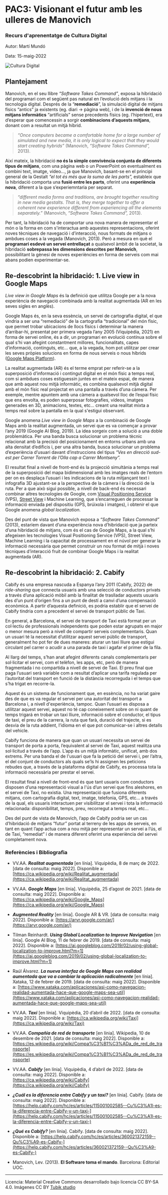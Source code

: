 # PAC3: Visionant el futur amb les ulleres de Manovich

### Recurs d'aprenentatge de Cultura Digital 

Autor: Martí Mundó

Data: 15-maig-2022

![Cultura Digital](https://miro.medium.com/max/1400/0*9PyyNvrO2PcD3KuU.png) 

## Plantejament

Manovich, en el seu llibre *“Software Takes Command”*, exposa la hibridació del programari com el següent pas natural en l’evolució dels mitjans i la tecnologia digital. Després de la “**remediació**”, la simulació digital de mitjans físics “antics” ja existents (eg. diari → pàgina web), i de la **invenció de nous mitjans informàtics** “artificials” sense precedents físics (eg. l’hipertext), era d’esperar que comencessin a sorgir **combinacions d’aquests mitjans**, donant com a resultat un mitjà híbrid.

> *“Once computers became a comfortable home for a large number of simulated and new media, it is only logical to expect that they would start creating hybrids”* (Manovich, *“Software Takes Command”,* 2013).  

Així mateix, la hibridació **no és la simple convivència conjunta de diferents tipus de mitjans**, com una pàgina web o un PowerPoint on eventualment es combini text, imatge, vídeo…, ja que Manovich, basant-se en el principi general de la Gestalt *“el tot és més que la suma de les parts”,* estableix que la hibridació comporta una **fusió entre les parts**, oferint una **experiència nova**, diferent a la que s’experiemntaria per separat.

> *“different media forms and traditions, are brought together resulting in new media gestalts. That is, they merge together to offer a coherent new experience different from experiencing all the elements separately.”* (Manovich, *“Software Takes Command”,* 2013).

Per tant, la hibridació ha de comportar una nova manera de representar el món o la forma en com s'interactua amb aquestes representacions, oferint noves tècniques de navegació i d’interacció, nous formats de mitjans o ambdues coses a la vegada (Manovich, 2013). Però a mesura en què el **programari esdevé un servei entrellaçat** a qualsevol àmbit de la societat, la hibridació **sobrepassa les dimensions descrites per Manovich**, possibilitant la gènesi de noves experiències en forma de serveis com mai abans podien experimentar-se.

## Re-descobrint la hibridació: 1. Live view in Google Maps

*Live view in Google Maps* és la definició que utilitza Google per a la nova experiència de navegació combinada amb la realitat augmentada (AR en les seves sigles en anglès).

Google Maps és, en la seva essència, un servei de cartografia digital, el que vindria a ser una “remediació” de la cartografía “tradicional” del món físic, que permet trobar ubicacions de llocs físics i determinar la manera d’arribar-hi, presentat per primera vegada l’any 2005 (Viquipèdia, 2021) en forma de servei online, és a dir, un programari en evolució contínua sobre el qual s’hi van afegint constantment millores, funcionalitats, capes d’informació, continguts, etc… que, a la vegada, hom pot utilitzar per crear les seves pròpies solucions en forma de nous serveis o nous híbrids ([Google Maps Platform](https://developers.google.com/maps)).

La realitat augmentada (AR) és el terme emprat per referir-se a la superposició d’informació i contingut digital en el món físic a temps real, com si ambdues coses estiguessin juntes en el mateix espai, de manera que amb aquest nou mitjà informàtic, es combina qualsevol mitjà digital amb el món físic real projectat en una pantalla a través d’una càmera. Per exemple, mentre apuntem amb una càmera a qualsevol lloc de l’espai físic que ens envolta, es poden superposar fotografies, vídeos, imatges generades en 3D, animacions, textes, etc… creant una realitat mixta a temps real sobre la pantalla en la qual s'estigui observant.

Google anomena *Live view in Google Maps* a la combinació de Google Maps amb la realitat augmentada, un servei que es va començar a provar l’any 2019 (Google AI Blog, 2019). La idea sorgeix com a solució a una doble problemàtica. Per una banda busca solucionar un problema tècnic relacionat amb la precisió del posicionament en entorns urbans amb una alta densitat d’edificis i, per una altra banda, busca solucionar un problema d’experiència d’usuari davant d’instruccions del tipus *“Ves en direcció sud-est per Carrer Torrent de l’Olla cap a Carrer Montseny”.*

El resultat final a nivell de front-end és la projecció simultània a temps real de la superposició del mapa bidimensional amb les imatges reals de l’entorn per on es desplaça l’usuari i les indicacions de la ruta mitjançant text i infografia 3D ajustant-se a la perspectiva de la càmera i la direcció de la ruta. Per a que això sigui possible, a nivell de back-end és necessari combinar altres tecnologies de Google, com [Visual Positioning Service](https://youtu.be/ogfYd705cRs?t=5128) (VPS), [Street View](https://www.google.com/streetview/) i Machine Learning, que s’encarreguen de processar la informació enviada pel dispositiu (GPS, brúixola i imatges), i obtenir el que Google anomena *global localization.*

Des del punt de vista que Manovich exposa a *“Software Takes Command”* (2013), estaríem davant d’una experiència nova d’hibridació que ja parteix d’una hibridació de mitjans, com és el cas de Google Maps, a la qual s’hi afegeixen les tecnologies Visual Positioning Service (VPS), Street View, Machine Learning i la capacitat de processament en el núvol per generar la informació necessària que permet construir un nou format de mitjà i noves tècniques d’interacció fruit de combinar Google Maps i la realitat augmentada (AR).

## Re-descobrint la hibridació: 2. Cabify

Cabify és una empresa nascuda a Espanya l’any 2011 (Cabify, 2022) de *ride-sharing* que connecta usuaris amb una selecció de conductors privats a través d’una aplicació mòbil amb la finalitat de traslladar aquests usuaris des d’un punt d’origen fins a un punt de destí a canvi d’una compensació econòmica. A partir d’aquesta definició, es podria establir que el servei de Cabify tindria com a precedent el servei de transport públic de Taxi. 

En general, a Barcelona, el servei de transport de Taxi està format per un col·lectiu de professionals independents que poden estar agrupats en major o menor mesura però a nivell de compartir serveis complementaris. Quan un usuari té la necessitat d’utilitzar aquest servei públic de transport, generalment ho pot fer de dues maneres: aturar un taxi lliure que estigui circulant pel carrer o acudir a una parada de taxi i agafar el primer de la fila. 

Al llarg del temps, s’han anat afegint diferents canals complementaris per sol·licitar el servei, com el telèfon, les apps, etc, però de manera fragmentada i no compartida a nivell de servei de Taxi. El preu final que paga l’usuari serà variable com a resultat d’aplicar una tarifa regulada per l’autoritat del transport en funció de la distància recorreguda i el temps que s’ha trigat en recorre-la. 

Aquest és un sistema de funcionament que, en essència, no ha variat gaire des de que es va regular el servei per una autoritat del transport a Barcelona i, a nivell d'experiència, tampoc. Quan l’usuari es disposa a utilitzar aquest servei, aquest no té cap coneixement sobre on ni quant de temps trigará en trobar un taxi lliure, informació sobre el conductor, el tipus de taxi, el preu de la carrera, la ruta que farà, duració del trajecte, si es desvia de la ruta addient, l’idioma en el que pot comunicar-se i altres detalls del vehicle. 

Cabify funciona de manera que quan un usuari necessita un servei de transport de porta a porta, l’equivalent al servei de Taxi, aquest realitza una sol·licitud a través de l’app. L’app és un mitjà informàtic, unificat, amb dos extrems. Per una banda el de l'usuari que fa la petició del servei i, per l’altra, el del conjunt de conductors als quals se’ls hi assignen les peticions rebudes que, a través de la plataforma digital de Cabify, es processa tota la informació necessària per prestar el servei. 

El resultat final a nivell de front-end és que tant usuaris com conductors disposen d’una representació visual a l'ús d’un servei que fins aleshores, en el servei de Taxi, no existia.  Una representació que fusiona diferents mitjans, com cartografia digital, text, imatge, telefonia, GPS, etc… a través de la qual, els usuaris interactuen per visibilitzar el servei i tota la informació relacionada: disponibilitat, temps, preu, recorregut a temps real, etc…

Des del punt de vista de Manovich, l’app de Cabify podria ser un cas d’hibridació de mitjans “futur” portat al terreny de les apps de serveis, en tant en quant l’app actua com a nou mitjà per representar un servei a l’ús, el de Taxi, “remediat” i de manera diferent oferint una experiència del servei completament nova. 

### Referències i Bibliografia

* VV.AA. ***Realitat augmentada*** [en línia]. Viquipèdia, 8 de març de 2022. [data de consulta: maig 2022]. Disponible a:
[https://ca.wikipedia.org/wiki/Realitat_augmentada](https://ca.wikipedia.org/wiki/Realitat_augmentada)

* VV.AA. ***Google Maps*** [en línia]. Viquipèdia, 25 d’agost de 2021. [data de consulta: maig 2022]. Disponible a:
[https://ca.wikipedia.org/wiki/Google_Maps](https://ca.wikipedia.org/wiki/Google_Maps)

* ***Augmented Reality*** [en línia]. Google AR & VR. [data de consulta: maig 2022]. Disponible a:
[https://arvr.google.com/ar/](https://arvr.google.com/ar/)

* Tilman Reinhardt‎. ***Using Global Localization to Improve Navigation*** [en línia]. Google AI Blog, 11 de febrer de 2019. [data de consulta: maig 2022]. Disponible a:
[https://ai.googleblog.com/2019/02/using-global-localization-to-improve.html?m=1](https://ai.googleblog.com/2019/02/using-global-localization-to-improve.html?m=1)

* Raúl Álvarez. ***La nueva interfaz de Google Maps con realidad aumentada que va a cambiar la aplicación radicalmente*** [en línia]. Xataka, 12 de febrer de 2019. [data de consulta: maig 2022]. Disponible a:
[https://www.xataka.com/aplicaciones/asi-como-navegacion-realidad-aumentada-hace-que-google-maps-sea-util](https://www.xataka.com/aplicaciones/asi-como-navegacion-realidad-aumentada-hace-que-google-maps-sea-util)

* VV.AA. ***Taxi*** [en línia]. Viquipèdia, 20 d’abril de 2022. [data de consulta: maig 2022]. Disponible a:
[https://ca.wikipedia.org/wiki/Taxi](https://ca.wikipedia.org/wiki/Taxi)

* VV.AA. ***Compañía de red de transporte*** [en línia]. Wikipedia, 10 de desembre de 2021. [data de consulta: maig 2022]. Disponible a:
[https://es.wikipedia.org/wiki/Compa%C3%B1%C3%ADa_de_red_de_transporte](https://es.wikipedia.org/wiki/Compa%C3%B1%C3%ADa_de_red_de_transporte)

* VV.AA. ***Cabify*** [en línia]. Viquipèdia, 4 d’abril de 2022. [data de consulta: maig 2022]. Disponible a:
[https://ca.wikipedia.org/wiki/Cabify](https://ca.wikipedia.org/wiki/Cabify)

* ***¿Cuál es la diferencia entre Cabify y un taxi?*** [en línia]. Cabify. [data de consulta: maig 2022]. Disponible a:
[https://help.cabify.com/hc/es/articles/115001002585--Cu%C3%A1l-es-la-diferencia-entre-Cabify-y-un-taxi-](https://help.cabify.com/hc/es/articles/115001002585--Cu%C3%A1l-es-la-diferencia-entre-Cabify-y-un-taxi-)

* ***¿Qué es Cabify?*** [en línia]. Cabify. [data de consulta: maig 2022]. Disponible a:
[https://help.cabify.com/hc/es/articles/360021372159--Qu%C3%A9-es-Cabify-](https://help.cabify.com/hc/es/articles/360021372159--Qu%C3%A9-es-Cabify-)

* Manovich, Lev. (2013). **El Software toma el mando**. Barcelona: Editorial UOC. 


----

Licencia: Material Creative Commons desarrollado bajo licencia CC BY-SA 4.0. Imágenes CC BY [Tubik studio](https://blog.tubikstudio.com/how-to-create-original-flat-illustrations-designers-tips/) 

